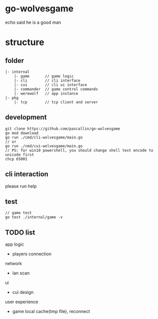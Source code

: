 # go-wolvesgame
echo said he is a good man

# structure

## folder

```shell script
|- internal
    |- game       // game logic
    |- cli        // cli interface
    |- cui        // cli ui interface
    |- commander  // game control commands
    |- werewolf   // app instance
|- pkg            
    |- tcp        // tcp client and server
```          

## development

```shell script
git clone https://github.com/pascallin/go-wolvesgame
go mod download
go run ./cmd/cli-wolvesgame/main.go
// or 
go run ./cmd/cui-wolvesgame/main.go
// PS: for win10 powershell, you should change shell text encode to unicode first
chcp 65001 
```

## cli interaction

please run help

## test

```shell script
// game test
go test ./internal/game -v
```

## TODO list

app logic
- players connection

network
- lan scan

ui
- cui design

user experience
- game local cache(tmp file), reconnect